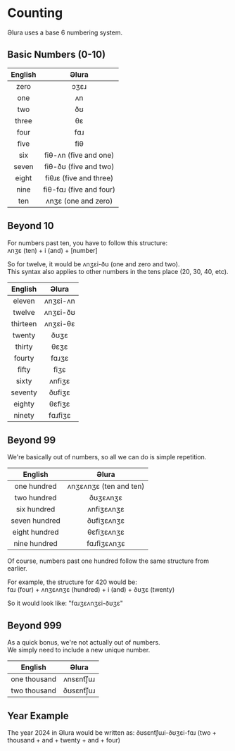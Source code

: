# Counting
Əlura uses a base 6 numbering system.

## Basic Numbers (0-10)
| English | Əlura                   |
| :-----: | :---------------------: |
| zero    | ɔʒɛɹ                    |
| one     | ʌn                      |
| two     | ðʊ                      |
| three   | θɛ                      |
| four    | fɑɹ                     |
| five    | fiθ                     |
| six     | fiθ-ʌn (five and one)   |
| seven   | fiθ-ðʊ (five and two)   |
| eight   | fiθɹɛ (five and three)  |
| nine    | fiθ-fɑɹ (five and four) |
| ten     | ʌnʒɛ (one and zero)     |

## Beyond 10
For numbers past ten, you have to follow this structure: <br>
ʌnʒɛ (ten) + i (and) + [number]

So for twelve, it would be ʌnʒɛi-ðʊ (one and zero and two). <br>
This syntax also applies to other numbers in the tens place (20, 30, 40, etc).

| English  | Əlura    |
| :------: | :------: |
| eleven   | ʌnʒɛi-ʌn |
| twelve   | ʌnʒɛi-ðʊ |
| thirteen | ʌnʒɛi-θɛ |
| twenty   | ðʊʒɛ     |
| thirty   | θɛʒɛ     |
| fourty   | fɑɹʒɛ    |
| fifty    | fiʒɛ     |
| sixty    | ʌnfiʒɛ   |
| seventy  | ðʊfiʒɛ   |
| eighty   | θɛfiʒɛ   |
| ninety   | fɑɹfiʒɛ  |

## Beyond 99
We're basically out of numbers, so all we can do is simple repetition.

| English       | Əlura                  |
| :-----------: | :--------------------: |
| one hundred   | ʌnʒɛʌnʒɛ (ten and ten) |
| two hundred   | ðʊʒɛʌnʒɛ               |
| six hundred   | ʌnfiʒɛʌnʒɛ             |
| seven hundred | ðʊfiʒɛʌnʒɛ             |
| eight hundred | θɛfiʒɛʌnʒɛ             |
| nine hundred  | fɑɹfiʒɛʌnʒɛ            |

Of course, numbers past one hundred follow the same structure from earlier.

For example, the structure for 420 would be: <br>
fɑɹ (four) + ʌnʒɛʌnʒɛ (hundred) + i (and) + ðʊʒɛ (twenty)

So it would look like: "fɑɹʒɛʌnʒɛi-ðʊʒɛ"

## Beyond 999
As a quick bonus, we're not actually out of numbers. <br>
We simply need to include a new unique number.

| English      | Əlura     |
| :----------: | :-------: |
| one thousand | ʌnsɛnt͡ʃuɹ |
| two thousand | ðʊsɛnt͡ʃuɹ |

## Year Example
The year 2024 in Əlura would be written as:
ðʊsɛnt͡ʃuɹi-ðʊʒɛi-fɑɹ (two + thousand + and + twenty + and + four)